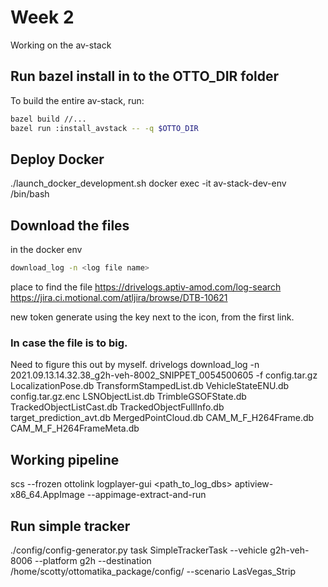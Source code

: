 # Week 2

Working on the av-stack

## Run bazel install in to the OTTO_DIR folder

To build the entire av-stack, run:

```bash
bazel build //...
bazel run :install_avstack -- -q $OTTO_DIR
```

## Deploy Docker

./launch_docker_development.sh
docker exec -it av-stack-dev-env /bin/bash

## Download the files

in the docker env

```bash
download_log -n <log file name>
```
place to find the file
https://drivelogs.aptiv-amod.com/log-search
https://jira.ci.motional.com/atljira/browse/DTB-10621

new token generate using the key next to the icon, from the first link.


### In case the file is to big. 

Need to figure this out by myself. 
drivelogs download_log -n 2021.09.13.14.32.38_g2h-veh-8002_SNIPPET_0054500605 -f config.tar.gz LocalizationPose.db TransformStampedList.db VehicleStateENU.db config.tar.gz.enc LSNObjectList.db TrimbleGSOFState.db TrackedObjectListCast.db TrackedObjectFullInfo.db target_prediction_avt.db MergedPointCloud.db CAM_M_F_H264Frame.db CAM_M_F_H264FrameMeta.db


## Working pipeline

scs --frozen
ottolink
logplayer-gui <path_to_log_dbs>
aptiview-x86_64.AppImage --appimage-extract-and-run


## Run simple tracker
./config/config-generator.py task SimpleTrackerTask --vehicle g2h-veh-8006 --platform g2h --destination /home/scotty/ottomatika_package/config/ --scenario LasVegas_Strip

